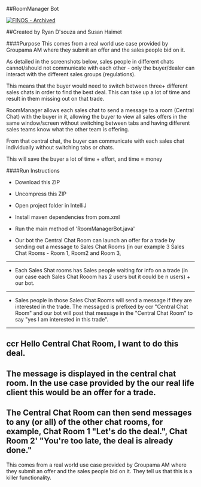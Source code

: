 ##RoomManager Bot

[![FINOS - Archived](https://cdn.jsdelivr.net/gh/finos/contrib-toolbox@master/images/badge-archived.svg)](https://finosfoundation.atlassian.net/wiki/display/FINOS/Archived)

##Created by Ryan D'souza and Susan Haimet

####Purpose
This comes from a real world use case provided by Groupama AM where they submit an offer and the sales people bid on it.

As detailed in the screenshots below, sales people in different chats cannot/should not communicate with each other - only the buyer/dealer can interact with the different sales groups (regulations).

This means that the buyer would need to switch between three+ different sales chats in order to find the best deal. This can take up a lot of time and result in them missing out on that trade.

RoomManager allows each sales chat to send a message to a room (Central Chat) with the buyer in it, allowing the buyer to view all sales offers in the same window/screen without switching between tabs and having different sales teams know what the other team is offering.

From that central chat, the buyer can communicate with each sales chat individually without switching tabs or chats. 

This will save the buyer a lot of time + effort, and time = money


####Run Instructions

- Download this ZIP 

- Uncompress this ZIP 

- Open project folder in IntelliJ 

- Install maven dependencies from pom.xml

- Run the main method of 'RoomManagerBot.java'




+ Our bot the Central Chat Room can launch an offer for a trade by sending out a message to Sales Chat Rooms (in our example 3 Sales Chat Rooms - Room 1, Room2 and Room 3,
---
+ Each Sales Shat rooms has Sales people waiting for info on a trade (in our case each Sales Chat Rooom has 2 users but it could be n users) + our bot.
___
+ Sales people in those Sales Chat Rooms will send a message if they are interested in the trade. The messaged is prefixed by ccr "Central Chat Room" and our bot will post that message in the "Central Chat Room" to say "yes I am interested in this trade".
---
ccr Hello Central Chat Room, I want to do this deal.
---
The message is displayed in the central chat room. In the use case provided by the our real life client this would be an offer for a trade.
---
The Central Chat Room can then send messages to any (or all) of the other chat rooms, for example, Chat Room 1 "Let's do the deal.", Chat Room 2' "You're too late, the deal is already done."
---
This comes from a real world use case provided by Groupama AM where they submit an offer and the sales people bid on it. They tell us that this is a killer functionality.
